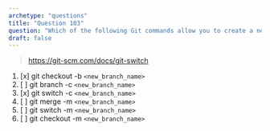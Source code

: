 ```yaml
---
archetype: "questions"
title: "Question 103"
question: "Which of the following Git commands allow you to create a new branch and start working on it in one line? (Select two.)"
draft: false
---
```



> https://git-scm.com/docs/git-switch
1. [x] git checkout -b `<new_branch_name>`
1. [ ] git branch -c `<new_branch_name>`
1. [x] git switch -c `<new_branch_name>`
1. [ ] git merge -m `<new_branch_name>`
1. [ ] git switch -m `<new_branch_name>`
1. [ ] git checkout -m `<new_branch_name>`